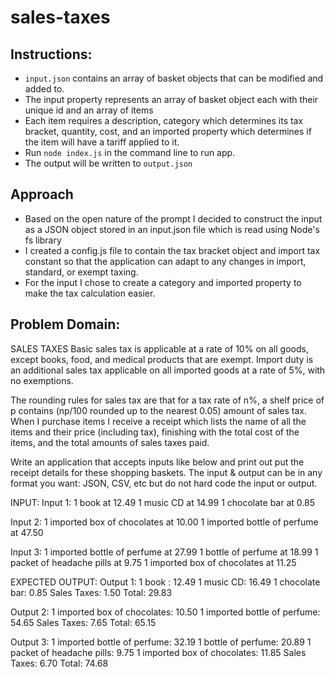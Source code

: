 # sales-taxes

## Instructions:
- `input.json` contains an array of basket objects that can be modified and added to.
- The input property represents an array of basket object each with their unique id and an array of items
- Each item requires a description, category which determines its tax bracket, quantity, cost, and an imported property which determines if the item will have a tariff applied to it.
- Run `node index.js` in the command line to run app.
- The output will be written to `output.json`

## Approach
- Based on the open nature of the prompt I decided to construct the input as a JSON object stored in an input.json file which is read using Node's fs library
- I created a config.js file to contain the tax bracket object and import tax constant so that the application can adapt to any changes in import, standard, or exempt taxing.
- For the input I chose to create a category and imported property to make the tax calculation easier.

## Problem Domain:
SALES TAXES
Basic sales tax is applicable at a rate of 10% on all goods, except books, food, and medical products that are exempt. Import duty is an additional sales tax applicable on all imported goods at a rate of 5%, with no exemptions.
 
The rounding rules for sales tax are that for a tax rate of n%, a shelf price of p contains
(np/100 rounded up to the nearest 0.05) amount of sales tax.
When I purchase items I receive a receipt which lists the name of all the items and their price (including tax), finishing with the total cost of the items, and the total amounts of sales taxes paid.  
 
Write an application that accepts inputs like below and print out put the receipt details for these shopping baskets.  The input & output can be in any format you want: JSON, CSV, etc but do not hard code the input or output.  
 
INPUT:
Input 1:
1 book at 12.49
1 music CD at 14.99
1 chocolate bar at 0.85
 
Input 2:
1 imported box of chocolates at 10.00
1 imported bottle of perfume at 47.50
 
Input 3:
1 imported bottle of perfume at 27.99
1 bottle of perfume at 18.99
1 packet of headache pills at 9.75
1 imported box of chocolates at 11.25
 
EXPECTED OUTPUT:
Output 1:
1 book : 12.49
1 music CD: 16.49
1 chocolate bar: 0.85
Sales Taxes: 1.50
Total: 29.83
 
Output 2:
1 imported box of chocolates: 10.50
1 imported bottle of perfume: 54.65
Sales Taxes: 7.65
Total: 65.15
 
Output 3:
1 imported bottle of perfume: 32.19
1 bottle of perfume: 20.89
1 packet of headache pills: 9.75
1 imported box of chocolates: 11.85
Sales Taxes: 6.70
Total: 74.68

